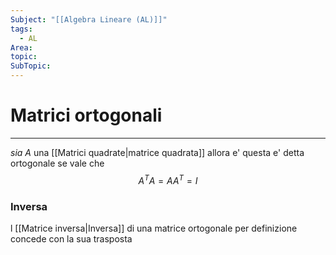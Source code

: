 ```yaml
---
Subject: "[[Algebra Lineare (AL)]]"
tags:
  - AL
Area: 
topic: 
SubTopic:
---
```

# Matrici ortogonali
---
_sia_ $A$ una [[Matrici quadrate|matrice quadrata]] 
allora e' questa e' detta ortogonale se vale che $$A^TA=AA^T=I$$

### Inversa
l [[Matrice inversa|Inversa]] di una matrice ortogonale per definizione concede con la sua trasposta 
